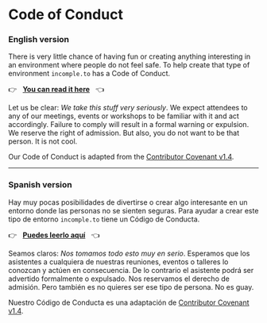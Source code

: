 # Code of Conduct

### English version

There is very little chance of having fun or creating anything interesting in an environment where people do not feel safe. To help create that type of environment `incomple.to` has a Code of Conduct.

👉 &nbsp; [**You can read it here**](english.md) &nbsp; 👈

Let us be clear: _We take this stuff very seriously_. We expect attendees to any of our meetings, events or workshops to be familiar with it and act accordingly. Failure to comply will result in a formal warning or expulsion. We reserve the right of admission. But also, you do not want to be that person. It is not cool.

Our Code of Conduct is adapted from the [Contributor Covenant v1.4](https://www.contributor-covenant.org/version/1/4/code-of-conduct.html).

---

### Spanish version

Hay muy pocas posibilidades de divertirse o crear algo interesante en un entorno donde las personas no se sienten seguras. Para ayudar a crear este tipo de entorno `incomple.to` tiene un Código de Conducta.

👉 &nbsp; [**Puedes leerlo aquí**](spanish.md) &nbsp; 👈

Seamos claros: _Nos tomamos todo esto muy en serio_. Esperamos que los asistentes a cualquiera de nuestras reuniones, eventos o talleres lo conozcan y actúen en consecuencia. De lo contrario el asistente podrá ser advertido formalmente o expulsado. Nos reservamos el derecho de admisión. Pero también es no quieres ser ese tipo de persona. No es guay.

Nuestro Código de Conducta es una adaptación de [Contributor Covenant v1.4](https://www.contributor-covenant.org/es/version/1/4/code-of-conduct.html).
